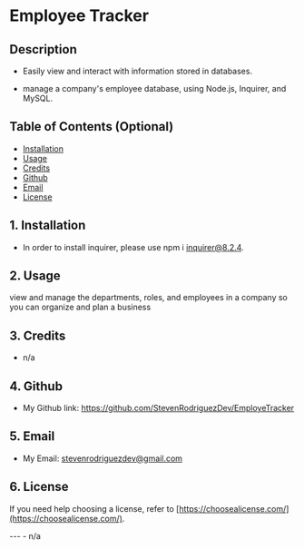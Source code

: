 # Employee Tracker

## Description

- Easily view and interact with information stored in databases.

- manage a company's employee database, using Node.js, Inquirer, and MySQL.

## Table of Contents (Optional)

- [Installation](#Installation)
- [Usage](#usage)
- [Credits](#credits)
- [Github](#github)
- [Email](#email)
- [License](#license)

## 1. Installation

- In order to install inquirer, please use npm i inquirer@8.2.4.

## 2. Usage
view and manage the departments, roles, and employees in a company
so you can organize and plan a business

## 3. Credits

- n/a

## 4. Github

- My Github link: https://github.com/StevenRodriguezDev/EmployeTracker

## 5. Email

- My Email: stevenrodriguezdev@gmail.com

## 6. License

If you need help choosing a license, refer to [https://choosealicense.com/](https://choosealicense.com/).

--- - n/a

 
